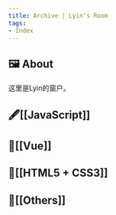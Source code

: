 ```yaml
---
title: Archive | Lyin's Room
tags: 
- Index
---
```


## 🖼️ About 
这里是Lyin的窗户。

## 🖋️[[JavaScript]]

## 🧩[[Vue]]

## 📒[[HTML5 + CSS3]] 

## 📑[[Others]]




